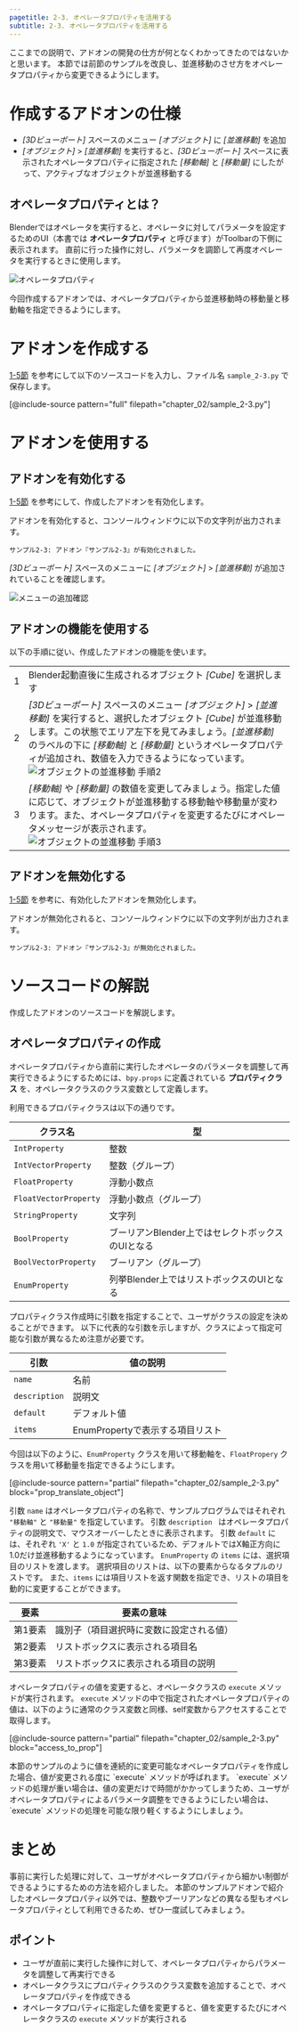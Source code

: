 ```yaml
---
pagetitle: 2-3. オペレータプロパティを活用する
subtitle: 2-3. オペレータプロパティを活用する
---
```


ここまでの説明で、アドオンの開発の仕方が何となくわかってきたのではないかと思います。
本節では前節のサンプルを改良し、並進移動のさせ方をオペレータプロパティから変更できるようにします。


# 作成するアドオンの仕様

* *[3Dビューポート]* スペースのメニュー *[オブジェクト]* に *[並進移動]* を追加
* *[オブジェクト]* > *[並進移動]* を実行すると、*[3Dビューポート]* スペースに表示されたオペレータプロパティに指定された *[移動軸]* と *[移動量]* にしたがって、アクティブなオブジェクトが並進移動する


## オペレータプロパティとは？

Blenderではオペレータを実行すると、オペレータに対してパラメータを設定するためのUI（本書では **オペレータプロパティ** と呼びます）がToolbarの下側に表示されます。
直前に行った操作に対し、パラメータを調節して再度オペレータを実行するときに使用します。

![](../../images/chapter_02/03_Use_Operator_Property/operator_property.png "オペレータプロパティ")

今回作成するアドオンでは、オペレータプロパティから並進移動時の移動量と移動軸を指定できるようにします。


# アドオンを作成する

[1-5節](../chapter_01/05_Install_own_Add-on.html) を参考にして以下のソースコードを入力し、ファイル名 `sample_2-3.py` で保存します。

[@include-source pattern="full" filepath="chapter_02/sample_2-3.py"]


# アドオンを使用する

## アドオンを有効化する

[1-5節](../chapter_01/05_Install_own_Add-on.html) を参考にして、作成したアドオンを有効化します。

アドオンを有効化すると、コンソールウィンドウに以下の文字列が出力されます。

```
サンプル2-3: アドオン『サンプル2-3』が有効化されました。
```

*[3Dビューポート]* スペースのメニューに *[オブジェクト]* > *[並進移動]* が追加されていることを確認します。

![](../../images/chapter_02/03_Use_Operator_Property/enable_add-on.png "メニューの追加確認")


## アドオンの機能を使用する

以下の手順に従い、作成したアドオンの機能を使います。

<div class="work"></div>

|||
|---|---|
|1|Blender起動直後に生成されるオブジェクト *[Cube]* を選択します|
|2|*[3Dビューポート]* スペースのメニュー *[オブジェクト]* > *[並進移動]* を実行すると、選択したオブジェクト *[Cube]* が並進移動します。この状態でエリア左下を見てみましょう。*[並進移動]* のラベルの下に *[移動軸]* と *[移動量]* というオペレータプロパティが追加され、数値を入力できるようになっています。<br>![](../../images/chapter_02/03_Use_Operator_Property/use_add-on_2.png "オブジェクトの並進移動 手順2")|
|3|*[移動軸]* や *[移動量]* の数値を変更してみましょう。指定した値に応じて、オブジェクトが並進移動する移動軸や移動量が変わります。また、オペレータプロパティを変更するたびにオペレータメッセージが表示されます。<br>![](../../images/chapter_02/03_Use_Operator_Property/use_add-on_3.png "オブジェクトの並進移動 手順3")|


## アドオンを無効化する

[1-5節](../chapter_01/05_Install_own_Add-on.html) を参考に、有効化したアドオンを無効化します。

アドオンが無効化されると、コンソールウィンドウに以下の文字列が出力されます。

```
サンプル2-3: アドオン『サンプル2-3』が無効化されました。
```


# ソースコードの解説

作成したアドオンのソースコードを解説します。


## オペレータプロパティの作成

オペレータプロパティから直前に実行したオペレータのパラメータを調整して再実行できるようにするためには、`bpy.props` に定義されている **プロパティクラス** を、オペレータクラスのクラス変数として定義します。

利用できるプロパティクラスは以下の通りです。

|クラス名|型|
|---|---|
|`IntProperty`|整数|
|`IntVectorProperty`|整数（グループ）|
|`FloatProperty`|浮動小数点|
|`FloatVectorProperty`|浮動小数点（グループ）|
|`StringProperty`|文字列|
|`BoolProperty`|ブーリアンBlender上ではセレクトボックスのUIとなる|
|`BoolVectorProperty`|ブーリアン（グループ）|
|`EnumProperty`|列挙Blender上ではリストボックスのUIとなる|

プロパティクラス作成時に引数を指定することで、ユーザがクラスの設定を決めることができます。
以下に代表的な引数を示しますが、クラスによって指定可能な引数が異なるため注意が必要です。

|引数|値の説明|
|---|---|
|`name`|名前|
|`description`|説明文|
|`default`|デフォルト値|
|`items`|EnumPropertyで表示する項目リスト|

今回は以下のように、`EnumProperty` クラスを用いて移動軸を、`FloatPropery` クラスを用いて移動量を指定できるようにします。

[@include-source pattern="partial" filepath="chapter_02/sample_2-3.py" block="prop_translate_object"]

引数 `name` はオペレータプロパティの名称で、サンプルプログラムではそれぞれ `"移動軸"` と `"移動量"` を指定しています。
引数 `description ` はオペレータプロパティの説明文で、マウスオーバーしたときに表示されます。
引数 `default` には、それぞれ `'X'` と `1.0` が指定されているため、デフォルトではX軸正方向に1.0だけ並進移動するようになっています。
`EnumProperty` の `items` には、選択項目のリストを渡します。
選択項目のリストは、以下の要素からなるタプルのリストです。
また、`items` には項目リストを返す関数を指定でき、リストの項目を動的に変更することができます。

|要素|要素の意味|
|---|---|
|第1要素|識別子（項目選択時に変数に設定される値）|
|第2要素|リストボックスに表示される項目名|
|第3要素|リストボックスに表示される項目の説明|

オペレータプロパティの値を変更すると、オペレータクラスの `execute` メソッドが実行されます。
`execute` メソッドの中で指定されたオペレータプロパティの値は、以下のように通常のクラス変数と同様、self変数からアクセスすることで取得します。

[@include-source pattern="partial" filepath="chapter_02/sample_2-3.py" block="access_to_prop"]

<div class="column">
本節のサンプルのように値を連続的に変更可能なオペレータプロパティを作成した場合、値が変更される度に `execute` メソッドが呼ばれます。
`execute` メソッドの処理が重い場合は、値の変更だけで時間がかかってしまうため、ユーザがオペレータプロパティによるパラメータ調整をできるようにしたい場合は、`execute` メソッドの処理を可能な限り軽くするようにしましょう。
</div>


# まとめ

事前に実行した処理に対して、ユーザがオペレータプロパティから細かい制御ができるようにするための方法を紹介しました。
本節のサンプルアドオンで紹介したオペレータプロパティ以外では、整数やブーリアンなどの異なる型もオペレータプロパティとして利用できるため、ぜひ一度試してみましょう。


## ポイント

* ユーザが直前に実行した操作に対して、オペレータプロパティからパラメータを調整して再実行できる
* オペレータクラスにプロパティクラスのクラス変数を追加することで、オペレータプロパティを作成できる
* オペレータプロパティに指定した値を変更すると、値を変更するたびにオペレータクラスの `execute` メソッドが実行される
